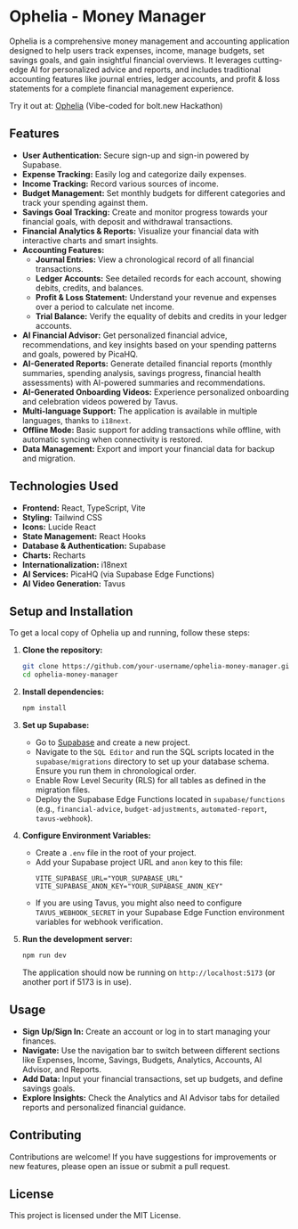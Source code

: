 # Ophelia - Money Manager

Ophelia is a comprehensive money management and accounting application designed to help users track expenses, income, manage budgets, set savings goals, and gain insightful financial overviews. It leverages cutting-edge AI for personalized advice and reports, and includes traditional accounting features like journal entries, ledger accounts, and profit & loss statements for a complete financial management experience.

Try it out at: [Ophelia](https://admirable-macaron-4c4433.netlify.app/)
(Vibe-coded for bolt.new Hackathon)
## Features

-   **User Authentication:** Secure sign-up and sign-in powered by Supabase.
-   **Expense Tracking:** Easily log and categorize daily expenses.
-   **Income Tracking:** Record various sources of income.
-   **Budget Management:** Set monthly budgets for different categories and track your spending against them.
-   **Savings Goal Tracking:** Create and monitor progress towards your financial goals, with deposit and withdrawal transactions.
-   **Financial Analytics & Reports:** Visualize your financial data with interactive charts and smart insights.
-   **Accounting Features:**
    -   **Journal Entries:** View a chronological record of all financial transactions.
    -   **Ledger Accounts:** See detailed records for each account, showing debits, credits, and balances.
    -   **Profit & Loss Statement:** Understand your revenue and expenses over a period to calculate net income.
    -   **Trial Balance:** Verify the equality of debits and credits in your ledger accounts.
-   **AI Financial Advisor:** Get personalized financial advice, recommendations, and key insights based on your spending patterns and goals, powered by PicaHQ.
-   **AI-Generated Reports:** Generate detailed financial reports (monthly summaries, spending analysis, savings progress, financial health assessments) with AI-powered summaries and recommendations.
-   **AI-Generated Onboarding Videos:** Experience personalized onboarding and celebration videos powered by Tavus.
-   **Multi-language Support:** The application is available in multiple languages, thanks to `i18next`.
-   **Offline Mode:** Basic support for adding transactions while offline, with automatic syncing when connectivity is restored.
-   **Data Management:** Export and import your financial data for backup and migration.

## Technologies Used

-   **Frontend:** React, TypeScript, Vite
-   **Styling:** Tailwind CSS
-   **Icons:** Lucide React
-   **State Management:** React Hooks
-   **Database & Authentication:** Supabase
-   **Charts:** Recharts
-   **Internationalization:** i18next
-   **AI Services:** PicaHQ (via Supabase Edge Functions)
-   **AI Video Generation:** Tavus

## Setup and Installation

To get a local copy of Ophelia up and running, follow these steps:

1.  **Clone the repository:**
    ```bash
    git clone https://github.com/your-username/ophelia-money-manager.git
    cd ophelia-money-manager
    ```

2.  **Install dependencies:**
    ```bash
    npm install
    ```

3.  **Set up Supabase:**
    -   Go to [Supabase](https://supabase.com/) and create a new project.
    -   Navigate to the `SQL Editor` and run the SQL scripts located in the `supabase/migrations` directory to set up your database schema. Ensure you run them in chronological order.
    -   Enable Row Level Security (RLS) for all tables as defined in the migration files.
    -   Deploy the Supabase Edge Functions located in `supabase/functions` (e.g., `financial-advice`, `budget-adjustments`, `automated-report`, `tavus-webhook`).

4.  **Configure Environment Variables:**
    -   Create a `.env` file in the root of your project.
    -   Add your Supabase project URL and `anon` key to this file:
        ```
        VITE_SUPABASE_URL="YOUR_SUPABASE_URL"
        VITE_SUPABASE_ANON_KEY="YOUR_SUPABASE_ANON_KEY"
        ```
    -   If you are using Tavus, you might also need to configure `TAVUS_WEBHOOK_SECRET` in your Supabase Edge Function environment variables for webhook verification.

5.  **Run the development server:**
    ```bash
    npm run dev
    ```
    The application should now be running on `http://localhost:5173` (or another port if 5173 is in use).

## Usage

-   **Sign Up/Sign In:** Create an account or log in to start managing your finances.
-   **Navigate:** Use the navigation bar to switch between different sections like Expenses, Income, Savings, Budgets, Analytics, Accounts, AI Advisor, and Reports.
-   **Add Data:** Input your financial transactions, set up budgets, and define savings goals.
-   **Explore Insights:** Check the Analytics and AI Advisor tabs for detailed reports and personalized financial guidance.

## Contributing

Contributions are welcome! If you have suggestions for improvements or new features, please open an issue or submit a pull request.

## License

This project is licensed under the MIT License.
